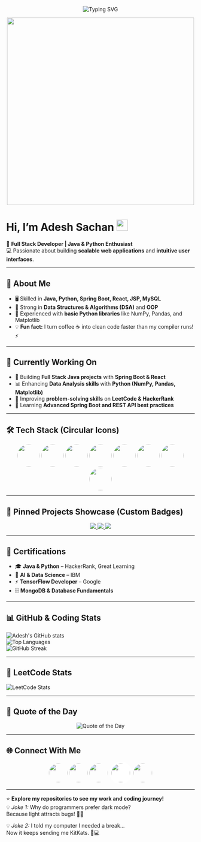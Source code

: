 <p align="center">
  <img src="https://readme-typing-svg.herokuapp.com?font=Fira+Code&size=28&duration=3000&pause=1000&color=00F7FF&center=true&vCenter=true&width=650&lines=👋+Welcome+to+Adesh+Sachan's+GitHub!;Full+Stack+Developer+%7C+Java+%26+Python+Enthusiast;Building+Scalable+Web+Applications+💻" alt="Typing SVG" />
</p>

<p align="center">
  <img src="https://media.giphy.com/media/qgQUggAC3Pfv687qPC/giphy.gif" width="500"/>
</p>

# Hi, I’m Adesh Sachan <img src="https://raw.githubusercontent.com/MartinHeinz/MartinHeinz/master/wave.gif" width="30px">

🎯 **Full Stack Developer | Java & Python Enthusiast**  
💻 Passionate about building **scalable web applications** and **intuitive user interfaces**.

---

## 🚀 About Me
- 🖥 Skilled in **Java, Python, Spring Boot, React, JSP, MySQL**  
- 🧩 Strong in **Data Structures & Algorithms (DSA)** and **OOP**  
- 🌱 Experienced with **basic Python libraries** like NumPy, Pandas, and Matplotlib  
- 💡 **Fun fact:** I turn coffee ☕ into clean code faster than my compiler runs! ⚡

---

## 🔄 Currently Working On
- 🚀 Building **Full Stack Java projects** with **Spring Boot & React**  
- 📊 Enhancing **Data Analysis skills** with **Python (NumPy, Pandas, Matplotlib)**  
- 🧩 Improving **problem-solving skills** on **LeetCode & HackerRank**  
- 🎯 Learning **Advanced Spring Boot and REST API best practices**

---

## 🛠 Tech Stack (Circular Icons)

<p align="center">
  <img src="https://cdn.jsdelivr.net/gh/devicons/devicon/icons/java/java-original.svg" width="60" style="border-radius:50%;"/>
  <img src="https://cdn.jsdelivr.net/gh/devicons/devicon/icons/python/python-original.svg" width="60" style="border-radius:50%;"/>
  <img src="https://cdn.jsdelivr.net/gh/devicons/devicon/icons/spring/spring-original.svg" width="60" style="border-radius:50%;"/>
  <img src="https://cdn.jsdelivr.net/gh/devicons/devicon/icons/react/react-original.svg" width="60" style="border-radius:50%;"/>
  <img src="https://cdn.jsdelivr.net/gh/devicons/devicon/icons/mysql/mysql-original.svg" width="60" style="border-radius:50%;"/>
  <img src="https://cdn.jsdelivr.net/gh/devicons/devicon/icons/mongodb/mongodb-original.svg" width="60" style="border-radius:50%;"/>
  <img src="https://cdn.jsdelivr.net/gh/devicons/devicon/icons/numpy/numpy-original.svg" width="60" style="border-radius:50%;"/>
  <img src="https://cdn.jsdelivr.net/gh/devicons/devicon/icons/pandas/pandas-original.svg" width="60" style="border-radius:50%;"/>
</p>

---

## 📌 Pinned Projects Showcase (Custom Badges)

<p align="center">
  <a href="https://github.com/Adesh-1/Java-Full-Stack-Project-Code">
    <img src="https://img.shields.io/badge/Java%20Full%20Stack%20Project-View%20Project-1E90FF?style=for-the-badge&logo=java&logoColor=white" />
  </a>
  <a href="https://github.com/Adesh-1/java-projects/tree/main/sevelet-project">
    <img src="https://img.shields.io/badge/Dynamic%20Web%20App-View%20Project-32CD32?style=for-the-badge&logo=google-chrome&logoColor=white" />
  </a>
  <a href="https://github.com/Adesh-1/java-projects/tree/main/Login-Register-Project">
    <img src="https://img.shields.io/badge/Login%20&%20Register%20Project-View%20Project-FF8C00?style=for-the-badge&logo=java&logoColor=white" />
  </a>
</p>

---

## 🏅 Certifications
- 🎓 **Java & Python** – HackerRank, Great Learning  
- 🧠 **AI & Data Science** – IBM  
- ⚡ **TensorFlow Developer** – Google  
- 🗄 **MongoDB & Database Fundamentals**

---

## 📊 GitHub & Coding Stats

![Adesh's GitHub stats](https://github-readme-stats.vercel.app/api?username=Adesh-1&show_icons=true&theme=tokyonight)  
![Top Languages](https://github-readme-stats.vercel.app/api/top-langs/?username=Adesh-1&layout=compact&theme=tokyonight)  
![GitHub Streak](https://streak-stats.demolab.com?user=Adesh-1&theme=tokyonight&hide_border=true)

---

## 🧩 LeetCode Stats

![LeetCode Stats](https://leetcard.jacoblin.cool/Adesh-1?theme=dark&font=source_code_pro&ext=contest&cache_seconds=3600)

---

## 💬 Quote of the Day

<p align="center">
  <img src="https://quotes-github-readme.vercel.app/api?type=horizontal&theme=dark" alt="Quote of the Day"/>
</p>

---

## 🌐 Connect With Me

<p align="center">
  <a href="https://www.linkedin.com/in/adesh-sachan/"><img src="https://img.icons8.com/color/96/linkedin.png" width="50" style="border-radius:50%;"/></a>
  <a href="https://github.com/Adesh-1"><img src="https://img.icons8.com/ios-glyphs/96/github.png" width="50" style="border-radius:50%;"/></a>
  <a href="https://www.hackerrank.com/profile/Adesh_1"><img src="https://img.icons8.com/external-tal-revivo-color-tal-revivo/96/external-hackerrank-is-a-technology-company-that-focuses-on-competitive-programming-logo-color-tal-revivo.png" width="50" style="border-radius:50%;"/></a>
  <a href="https://leetcode.com/u/Adesh-1/"><img src="https://cdn.jsdelivr.net/gh/simple-icons/simple-icons/icons/leetcode.svg" width="50" style="border-radius:50%; background-color:white; padding:5px;"/></a>
  <a href="https://x.com/Adesh1123"><img src="https://img.icons8.com/color/96/twitterx--v1.png" width="50" style="border-radius:50%;"/></a>
</p>

---

⭐ **Explore my repositories to see my work and coding journey!**  
💡 *Joke 1:* Why do programmers prefer dark mode?  
Because light attracts bugs! 🐛😂  

💡 *Joke 2:* I told my computer I needed a break…  
Now it keeps sending me KitKats. 🍫💻
